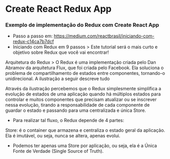 # Create React Redux App
### Exemplo de implementação do Redux com Create React App
- Passo a passo em: https://medium.com/reactbrasil/iniciando-com-redux-c14ca7b7dcf
- Iniciando com Redux em 9 passos > Este tutorial será o mais curto e objetivo sobre Redux que você vai encontrar!

Arquitetura do Redux > O Redux é uma implementação criada pelo Dan Abramov da arquitetura Flux, que foi criada pelo Facebook. Ela soluciona o problema de compartilhamento de estados entre componentes, tornando-o unidirecional. A ilustração a seguir descreve tudo

Através da ilustração percebemos que o Redux simplesmente simplifica a evolução de estados de uma aplicação quando há múltiplos estados para controlar e muitos componentes que precisam atualizar ou se inscrever nessa evolução, tirando a responsabilidade de cada componente de guardar o estado e passando para uma centralizada e única Store.

- Para realizar tal fluxo, o Redux depende de 4 partes:

Store: é o container que armazena e centraliza o estado geral da aplicação. Ela é imutável, ou seja, nunca se altera, apenas evolui.

- Podemos ter apenas uma Store por aplicação, ou seja, ela é a Única Fonte de Verdade (Single Source of Truth).


